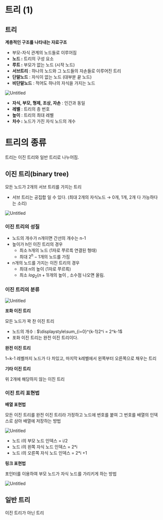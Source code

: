 # 트리 (1)

## **트리**

**계층적인 구조를 나타내는 자료구조**

- 부모-자식 관계의 노드들로 이루어짐
- **노드 :** 트리의 구성 요소
- **루트 :** 부모가 없는 노드 (시작 노드)
- **서브트리** : 하나의 노드와 그 노드들의 자손들로 이루어진 트리
- **단말노드** : 자식이 없는 노드 (대부분 끝 노드)
- **비단말노드** : 적어도 하나의 자식을 가지는 노드

![Untitled](%E1%84%90%E1%85%B3%E1%84%85%E1%85%B5%20(1)%200e80e2b1baeb473bbd4ceef1a1f9bf11/Untitled.png)

- **자식, 부모, 형제, 조상, 자손** : 인간과 동일
- **레벨** : 트리의 층 번호
- **높이** : 트리의 최대 레벨
- **차수 :** 노드가 가진 자식 노드의 개수

# 트리의 종류

트리는 이진 트리와 일반 트리로 나누어짐.

## 이진 트리(binary tree)

모든 노드가 2개의 서브 트리를 가지는 트리

- 서브 트리는 공집합 일 수 있다. (최대 2개의 자식노드 → 0개, 1개, 2개 다 가능하다는 소리)

![Untitled](%E1%84%90%E1%85%B3%E1%84%85%E1%85%B5%20(1)%200e80e2b1baeb473bbd4ceef1a1f9bf11/Untitled%201.png)

### **이진 트리의 성질**

- 노드의 개수가 n개이면 간선의 개수는  n-1
- 높이가 h인 이진 트리의 경우
    - 최소 h개의 노드 (1자로 쭈르륵 연결된 형태)
    - 최대 $2^h-1$개의 노드를 가짐
- n개의 노드를 가지는 이진 트리의 경우
    - 최대 n의 높이 (1자로 쭈르륵)
    - 최소 $log_2(n+1)$개의 높이 , 소수점 나오면 올림.
    

### 이진 트리의 분류

![Untitled](%E1%84%90%E1%85%B3%E1%84%85%E1%85%B5%20(1)%200e80e2b1baeb473bbd4ceef1a1f9bf11/Untitled%202.png)

**포화 이진 트리** 

모든 노드가 꽉 찬 이진 트리

- 노드의 개수 : $\displaystyle\sum_{i=0}^{k-1}2^i = 2^k-1$
- 포화 이진 트리는 완전 이진 트리이다.

**완전 이진 트리**

1~k-1 레벨까지 노드가 다 차있고, 마지막 k레벨에서 왼쪽부터 오른쪽으로 채우는 트리

**기타 이진 트리**

위 2개에 해당하지 않는 이진 트리

### 이진 트리 표현법

**배열 표현법**

모든 이진 트리를 완전 이진 트리라 가정하고 노드에 번호를 붙여 그 번호를 배열의 인덱스로 삼아 배열에 저장하는 방법

![Untitled](%E1%84%90%E1%85%B3%E1%84%85%E1%85%B5%20(1)%200e80e2b1baeb473bbd4ceef1a1f9bf11/Untitled%203.png)

- 노드 i의 부모 노드 인덱스 = i/2
- 노드 i의 왼쪽 자식 노드 인덱스 = 2*i
- 노드 i의 오른쪽 자식 노드 인덱스 = 2*i +1

**링크 표현법**

포인터를 이용하여 부모 노드가 자식 노드를 가리키게 하는 방법

![Untitled](%E1%84%90%E1%85%B3%E1%84%85%E1%85%B5%20(1)%200e80e2b1baeb473bbd4ceef1a1f9bf11/Untitled%204.png)

## 일반 트리

이진 트리가 아닌 트리